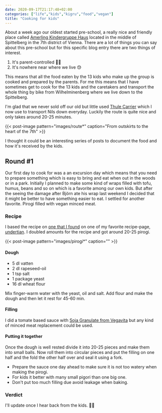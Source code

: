 ```yaml
---
date: 2020-09-17T21:17:48+02:00
categories: ["life","kids","kigru","food","vegan"]
title: "Cooking for kids"
---
```


About a week ago our oldest started pre-school, a really nice and friendly place called [Amerling Kindergruppe Haus](http://www.kindergruppeamerlinghaus.at) located in the middle of Spittelberg in the 7th district of Vienna. There are a lot of things you can say about this pre-school but for this specific blog entry there are two things of interest.  

1. It's parent-controlled ✌🏻
2. It's nowhere near where we live 😓

This means that all the food eaten by the 13 kids who make up the group is cooked and prepared by the parents. For me this means that I have sometimes get to cook for the 13 kids and the caretakers and transport the whole thing by bike from Wilhelminenberg where we live down to the Spittelberg.

I'm glad that we never sold off our old but little used [Thule Carrier]() which I now use to transport Nils down everyday. Luckily the route is quite nice and only takes around 20-25 minutes.

{{< post-image pattern="images/route*" caption="From outskirts to the heart of the 7th" >}}

I thought it could be an interesting series of posts to document the food and how it's received by the kids. 

## Round #1

Our first day to cook for was a an excursion day which means that you need to prepare something which is easy to bring and eat when out in the woods or in a park. Initially I planned to make some kind of wraps filled with tofu, humus, beans and so on which is a favorite among our own kids. But after the seeing the damage after Björn ate his wrap last weekend I decided that it might be better to have something easier to eat. I settled for another favorite. Pirogi filled with vegan minced meat.

### Recipe

I based the recipe on [one that I found](https://undertian.com/recept/piroger-med-svamp-och-spenatfyllning/) on one of my favorite recipe-page, [undertian](https://undertian.com). I doubled amounts for the recipe and got around 20-25 pirogi.

{{< post-image pattern="images/pirogi*" caption="" >}}

#### Dough

* 5 dl vatten
* 2 dl rapeseed-oil
* 1 tsp salt
* 1 package yeast
* 16 dl wheat flour

Mix finger-warm water with the yeast, oil and salt. Add flour and make the dough and then let it rest for 45-60 min. 

#### Filling

I did a tomate based sauce with [Soja Granulate from Vegavita](https://vegavita.at/unsere-produkte/sojagranulat/) but any kind of minced meat replacement could be used. 

#### Putting it together

Once the dough is well rested divide it into 20-25 pieces and make them into small balls. Now roll them into circular pieces and put the filling on one half and the fold the other half over and seal it using a fork.

* Prepare the sauce one day ahead to make sure it is not too watery when making the pirogi.
* For kids it better with many small pigori than one big one.
* Don't put too much filling due avoid leakage when baking. 

### Verdict

I'll update once I hear back from the kids. 🤞🏻